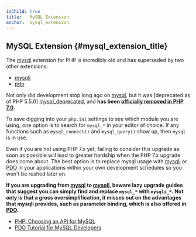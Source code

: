 ```yaml
---
isChild: true
title:   MySQL Extension
anchor:  mysql_extension
---
```


## MySQL Extension {#mysql_extension_title}

The [mysql] extension for PHP is incredibly old and has superseded by two other extensions:

- [mysqli]
- [pdo]

Not only did development stop long ago on [mysql], but it was [deprecated as of PHP 5.5.0]
[mysql_deprecated], and **has been [officially removed in PHP 7.0][mysql_removed]**.

To save digging into your `php.ini` settings to see which module you are using, one option is to search for `mysql_*`
in your editor of choice. If any functions such as `mysql_connect()` and `mysql_query()` show up, then `mysql` is
in use.

Even if you are not using PHP 7.x yet, failing to consider this upgrade as soon as possible will lead to greater
hardship when the PHP 7.x upgrade does come about. The best option is to replace mysql usage with [mysqli] or [PDO] in
your applications within your own development schedules so you won't be rushed later on.

**If you are upgrading from [mysql] to [mysqli], beware lazy upgrade guides that suggest you can simply find and replace `mysql_*` with `mysqli_*`. Not only is that a gross oversimplification, it misses out on the advantages that mysqli provides, such as parameter binding, which is also offered in [PDO][pdo].**

* [PHP: Choosing an API for MySQL][mysql_api]
* [PDO Tutorial for MySQL Developers][pdo4mysql_devs]

[mysql]: http://php.net/mysql
[mysql_deprecated]: http://php.net/migration55.deprecated
[mysql_removed]: http://php.net/manual/en/migration70.removed-exts-sapis.php
[mysqli]: http://php.net/mysqli
[pdo]: http://php.net/pdo
[mysql_api]: http://php.net/mysqlinfo.api.choosing
[pdo4mysql_devs]: http://wiki.hashphp.org/PDO_Tutorial_for_MySQL_Developers
